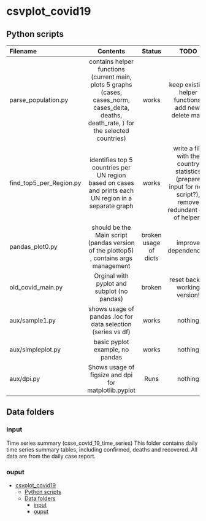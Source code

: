 # csvplot_covid19

## Python scripts

| Filename | Contents | Status | TODO |
| :------- | :------: | :----: | :---: |
| parse_population.py | contains helper functions (current main, plots 5 graphs (cases, cases_norm, cases_delta, deaths, death_rate, ) for the selected countries) | works  | keep existing helper functions, add new, delete main |
| find_top5_per_Region.py | identifies top 5 countries per UN region based on cases and prints each UN region in a separate graph  | works  | write a file with the country statistics (prepare input for next script?), remove redundant def of helpers |
| pandas_plot0.py | should be the Main script (pandas version of the plottop5) , contains args management | broken usage of dicts | improve dependencies |
| old_covid_main.py | Orginal with pyplot and subplot (no pandas) | broken | reset back to working version! |
| aux/sample1.py | shows usage of pandas .loc for data selection (series vs df) | works | nothing
| aux/simpleplot.py | basic pyplot example, no pandas | works | nothing
| aux/dpi.py | Shows usage of figsize and dpi for matplotlib.pyplot | Runs | nothing

## Data folders

### input
Time series summary (csse_covid_19_time_series)
This folder contains daily time series summary tables, including confirmed, deaths and recovered. All data are from the daily case report.

### ouput

- [csvplot_covid19](#csvplot_covid19)
  - [Python scripts](#python-scripts)
  - [Data folders](#data-folders)
    - [input](#input)
    - [ouput](#ouput)